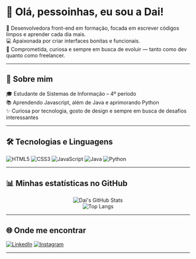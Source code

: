 # 👋 Olá, pessoinhas, eu sou a Dai!

🎯 Desenvolvedora front-end em formação, focada em escrever códigos limpos e aprender cada dia mais.  
💻 Apaixonada por criar interfaces bonitas e funcionais.  
🚀 Comprometida, curiosa e sempre em busca de evoluir — tanto como dev quanto como freelancer.

---

## 🖤 Sobre mim

🎓 Estudante de Sistemas de Informação – 4º período  
📚 Aprendendo Javascript, além de Java e aprimorando Python  
✨ Curiosa por tecnologia, gosto de design e sempre em busca de desafios interessantes  

---

## 🛠️ Tecnologias e Linguagens

<p align="left">
  <img src="https://img.shields.io/badge/HTML5-E34F26?style=for-the-badge&logo=html5&logoColor=white" alt="HTML5" />
  <img src="https://img.shields.io/badge/CSS3-1572B6?style=for-the-badge&logo=css3&logoColor=white" alt="CSS3" />
  <img src="https://img.shields.io/badge/JavaScript-F7DF1E?style=for-the-badge&logo=javascript&logoColor=black" alt="JavaScript" />
  <img src="https://img.shields.io/badge/Java-ED8B00?style=for-the-badge&logo=java&logoColor=white" alt="Java" />
  <img src="https://img.shields.io/badge/Python-3776AB?style=for-the-badge&logo=python&logoColor=white" alt="Python" />
</p>


---

## 📊 Minhas estatísticas no GitHub

<div align="center">

![Dai's GitHub Stats](https://github-readme-stats.vercel.app/api?username=DaiRodrigues7&show_icons=true&theme=tokyonight)  
![Top Langs](https://github-readme-stats.vercel.app/api/top-langs/?username=DaiRodrigues7&layout=compact&theme=tokyonight)

</div>

---

## 🌐 Onde me encontrar

[![LinkedIn](https://img.shields.io/badge/-LinkedIn-0A66C2?style=for-the-badge&logo=linkedin&logoColor=white)](https://www.linkedin.com/in/dailanne-rodrigues-1158ba30b/)
[![Instagram](https://img.shields.io/badge/-Instagram-E4405F?style=for-the-badge&logo=instagram&logoColor=white)](https://www.instagram.com/dailanne_rodrigues/)

---
